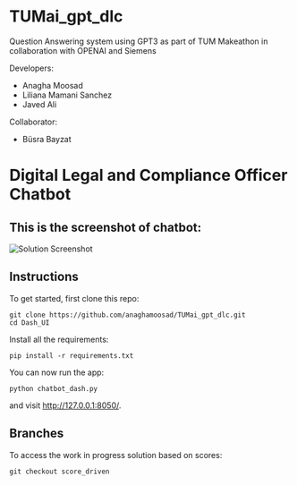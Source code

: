 # TUMai_gpt_dlc
Question Answering system using GPT3 as part of TUM Makeathon in collaboration with OPENAI and Siemens

Developers:

* Anagha Moosad
* Liliana Mamani Sanchez
* Javed Ali

Collaborator:
* Büsra Bayzat

# Digital Legal and Compliance Officer Chatbot

## This is the screenshot of chatbot:
![Solution Screenshot](https://user-images.githubusercontent.com/24217587/115144522-64dc0980-a04d-11eb-9009-6391da2a11bf.png)


## Instructions

To get started, first clone this repo:
```
git clone https://github.com/anaghamoosad/TUMai_gpt_dlc.git
cd Dash_UI
```

Install all the requirements:

```
pip install -r requirements.txt
```

You can now run the app:
```
python chatbot_dash.py
```

and visit http://127.0.0.1:8050/.

## Branches

To access the work in progress solution based on scores:

```
git checkout score_driven
```

